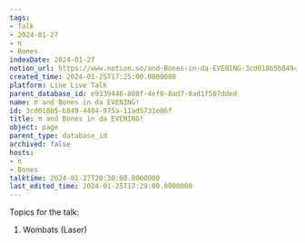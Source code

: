 ```yaml
---
tags:
- Talk
- 2024-01-27
- π
- Bones
indexDate: 2024-01-27
notion_url: https://www.notion.so/and-Bones-in-da-EVENING-3cd018b5b8494404975a11ad5731e86f
created_time: 2024-01-25T17:25:00.0000000
platform: Line Live Talk
parent_database_id: e9339446-880f-4ef0-8ad7-8ad1f507dded
name: π and Bones in da EVENING!
id: 3cd018b5-b849-4404-975a-11ad5731e86f
title: π and Bones in da EVENING!
object: page
parent_type: database_id
archived: false
hosts:
- π
- Bones
talktime: 2024-01-27T20:30:00.0000000
last_edited_time: 2024-01-25T17:29:00.0000000
---
```


Topics for the talk:
1. Wombats (Laser)


























